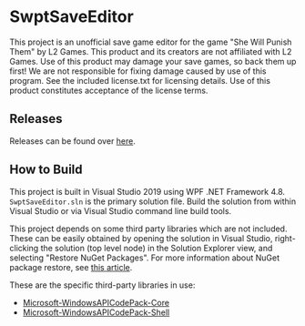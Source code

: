 # SwptSaveEditor

This project is an unofficial save game editor for the game "She Will Punish Them" by L2 Games. This product and its creators are not affiliated with L2 Games. Use of this product may damage your save games, so back them up first! We are not responsible for fixing damage caused by use of this program. See the included license.txt for licensing details. Use of this product constitutes acceptance of the license terms.

## Releases

Releases can be found over [here](https://github.com/CrystalFerrai/SwptEditor/releases).

## How to Build

This project is built in Visual Studio 2019 using WPF .NET Framework 4.8. `SwptSaveEditor.sln` is the primary solution file. Build the solution from within Visual Studio or via Visual Studio command line build tools.

This project depends on some third party libraries which are not included. These can be easily obtained by opening the solution in Visual Studio, right-clicking the solution (top level node) in the Solution Explorer view, and selecting "Restore NuGet Packages". For more information about NuGet package restore, see [this article](https://docs.microsoft.com/en-us/nuget/consume-packages/package-restore).

These are the specific third-party libraries in use:

* [Microsoft-WindowsAPICodePack-Core](https://www.nuget.org/packages/Microsoft-WindowsAPICodePack-Core)
* [Microsoft-WindowsAPICodePack-Shell](https://www.nuget.org/packages/Microsoft-WindowsAPICodePack-Shell)